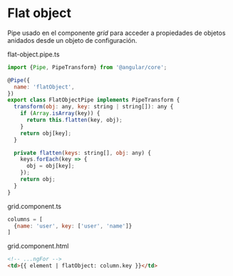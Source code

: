# Flat object

Pipe usado en el componente *grid* para acceder a propiedades de objetos anidados desde un objeto de configuración.

flat-object.pipe.ts
```js
import {Pipe, PipeTransform} from '@angular/core';

@Pipe({
  name: 'flatObject',
})
export class FlatObjectPipe implements PipeTransform {
  transform(obj: any, key: string | string[]): any {
    if (Array.isArray(key)) {
      return this.flatten(key, obj);
    }
    return obj[key];
  }

  private flatten(keys: string[], obj: any) {
    keys.forEach(key => {
      obj = obj[key];
    });
    return obj;
  }
}
```

grid.component.ts
```js
columns = [
  {name: 'user', key: ['user', 'name']}
]
```

grid.component.html
```html
<!-- ...ngFor -->
<td>{{ element | flatObject: column.key }}</td>
```
